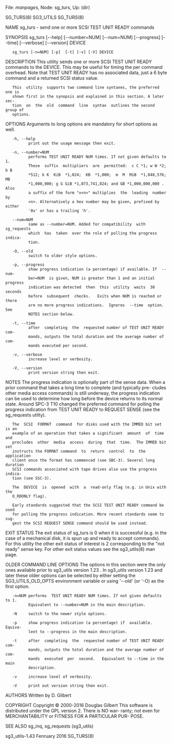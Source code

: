 File: *manpages*,  Node: sg_turs,  Up: (dir)

SG_TURS(8)                         SG3_UTILS                        SG_TURS(8)



NAME
       sg_turs - send one or more SCSI TEST UNIT READY commands

SYNOPSIS
       sg_turs   [--help]  [--number=NUM]  [--num=NUM]  [--progress]  [--time]
       [--verbose] [--version] DEVICE

       sg_turs [-n=NUM] [-p]  [-t] [-v] [-V] DEVICE

DESCRIPTION
       This utility sends one or more SCSI TEST UNIT  READY  commands  to  the
       DEVICE.  This  may be useful for timing the per command overhead.  Note
       that TEST UNIT READY has no associated data, just a 6 byte command  and
       a returned SCSI status value.

       This  utility  supports two command line syntaxes, the preferred one is
       shown first in the synopsis and explained in this section. A later sec-
       tion  on  the  old  command  line  syntax  outlines the second group of
       options.

OPTIONS
       Arguments to long options are mandatory for short options as well.

       -h, --help
              print out the usage message then exit.

       -n, --number=NUM
              performs TEST UNIT READY NUM times. If not given defaults to  1.
              These  suffix  multipliers  are  permitted:  c C *1; w W *2; b B
              *512; k K  KiB  *1,024;  KB  *1,000;  m  M  MiB  *1,048,576;  MB
              *1,000,000; g G GiB *1,073,741,824; and GB *1,000,000,000 . Also
              a suffix of the form "x<n>" multiplies  the  leading  number  by
              <n>. Alternatively a hex number may be given, prefixed by either
              '0x' or has a trailing 'h'.

       --num=NUM
              same as --number=NUM. Added for compatibility  with  sg_requests
              which  has  taken  over the role of polling the progress indica-
              tion.

       -O, --old
              switch to older style options.

       -p, --progress
              show progress indication (a percentage) if available. If  --num-
              ber=NUM  is given, NUM is greater than 1 and an initial progress
              indication was detected  then  this  utility  waits  30  seconds
              before  subsequent  checks.   Exits when NUM is reached or there
              are no more progress indications.  Ignores  --time  option.  See
              NOTES section below.

       -t, --time
              after  completing  the  requested number of TEST UNIT READY com-
              mands, outputs the total duration and the average number of com-
              mands executed per second.

       -v, --verbose
              increase level or verbosity.

       -V, --version
              print version string then exit.

NOTES
       The  progress  indication  is optionally part of the sense data. When a
       prior command that takes a long time to complete  (and  typically  pre-
       cludes  other  media  access  commands) is still underway, the progress
       indication can be used to determine how long before the device  returns
       to its normal state. Around SPC-3 T10 changed the preferred command for
       polling the progress indication from TEST UNIT READY to  REQUEST  SENSE
       (see the sg_requests utilty).

       The  SCSI  FORMAT  command  for disks used with the IMMED bit set is an
       example of an operation that takes a significant  amount  of  time  and
       precludes  other  media  access  during  that  time.  The IMMED bit set
       instructs the FORMAT command  to  return  control  to  the  application
       client once the format has commenced (see SBC-3). Several long duration
       SCSI commands associated with tape drives also use the progress indica-
       tion (see SSC-3).

       The  DEVICE  is  opened  with  a  read-only flag (e.g. in Unix with the
       O_RDONLY flag).

       Early standards suggested that the SCSI TEST UNIT READY command be used
       for polling the progress indication. More recent standards seem to sug-
       gest the SCSI REQUEST SENSE command should be used instead.

EXIT STATUS
       The exit status of sg_turs is 0 when it is successful (e.g. in the case
       of  a mechanical disk, it is spun up and ready to accept commands). For
       this utility the other exit status of interest is  2  corresponding  to
       the  "not  ready"  sense  key.  For  other  exit  status values see the
       sg3_utils(8) man page.

OLDER COMMAND LINE OPTIONS
       The options in this section were  the  only  ones  available  prior  to
       sg3_utils  version  1.23  .  In  sg3_utils version 1.23 and later these
       older options can be selected by either setting the  SG3_UTILS_OLD_OPTS
       environment variable or using '--old' (or '-O) as the first option.

       -n=NUM performs  TEST UNIT READY NUM times. If not given defaults to 1.
              Equivalent to --number=NUM in the main description.

       -N     switch to the newer style options.

       -p     show progress indication (a percentage) if  available.   Equiva-
              lent to --progress in the main description.

       -t     after  completing  the  requested number of TEST UNIT READY com-
              mands, outputs the total duration and the average number of com-
              mands  executed  per  second.   Equivalent to --time in the main
              description.

       -v     increase level of verbosity.

       -V     print out version string then exit.

AUTHORS
       Written by D. Gilbert

COPYRIGHT
       Copyright © 2000-2016 Douglas Gilbert
       This software is distributed under the GPL version 2. There is NO  war-
       ranty;  not  even  for MERCHANTABILITY or FITNESS FOR A PARTICULAR PUR-
       POSE.

SEE ALSO
       sg_inq, sg_requests (sg3_utils)



sg3_utils-1.43                   Fenruary 2016                      SG_TURS(8)
